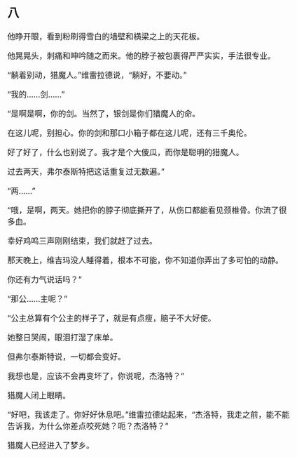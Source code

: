 <head>
<style>
body {
    font-size: 18px;
}
</style>
</head>

## 八

他睁开眼，看到粉刷得雪白的墙壁和横梁之上的天花板。

他晃晃头，刺痛和呻吟随之而来。他的脖子被包裹得严严实实，手法很专业。

“躺着别动，猎魔人。”维雷拉德说，“躺好，不要动。”

“我的……剑……”

“是啊是啊，你的剑。当然了，银剑是你们猎魔人的命。

在这儿呢，别担心。你的剑和那口小箱子都在这儿呢，还有三千奥伦。

好了好了，什么也别说了。我才是个大傻瓜，而你是聪明的猎魔人。

过去两天，弗尔泰斯特把这话重复过无数遍。”

“两……”

“哦，是啊，两天。她把你的脖子彻底撕开了，从伤口都能看见颈椎骨。你流了很多血。

幸好鸡鸣三声刚刚结束，我们就赶了过去。

那天晚上，维吉玛没人睡得着，根本不可能，你不知道你弄出了多可怕的动静。

你还有力气说话吗？”

“那公……主呢？”

“公主总算有个公主的样子了，就是有点瘦，脑子不大好使。

她整日哭闹，眼泪打湿了床单。

但弗尔泰斯特说，一切都会变好。

我想也是，应该不会再变坏了，你说呢，杰洛特？”

猎魔人闭上眼睛。

“好吧，我该走了。你好好休息吧。”维雷拉德站起来，“杰洛特，我走之前，能不能告诉我，为什么你差点咬死她？呃？杰洛特？”

猎魔人已经进入了梦乡。

